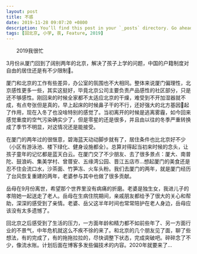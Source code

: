 ```yaml
---
layout: post
title: 不惑
date: 2019-11-28 09:07:20 +0800
description: You’ll find this post in your `_posts` directory. Go ahead and edit it and re-build the site to see your changes. # Add post description (optional)
tags: [回北京, 小学, 丧, Feature, 2019]
---
```


&emsp;&emsp;2019我很忙

​      3月份从厦门回到了阔别两年的北京，解决了孩子上学的问题，中国的户籍制度对自由的居住还是有不少限制🚫。

​      厦门和北京的工作有些差异，办公室的氛围也不大相同。整体来说厦门偏理性，北京感性更多一些，其实这挺好，毕竟北京公司主要负责产品感性的社区部分，只是还不够感性。刚回来的时候全家都不太适应北京的干燥，难受到不开加湿器就不成，有点夸张但是真的，早上起床的时候鼻子干的不行，还好强大的北方基因🧬起了作用，现在入冬了也没啥特别的感觉了。当初离开的时候是逃离雾霾，如今回来感觉重度的空气污染确实少了，但是零星的还是很多，并且由以往的冬季严重转换成了季节不明显，对这情况还是能接受。

​      在厦门的两年过的很惬意，碧海蓝天动动脚步就有了，居住条件也比北京好不少（小区有游泳池、楼下绿化、健身设施都全）。总算对得起当初来时候的念头，让孩子童年的记忆都是蓝天白云。在厦门交了不少朋友、去了很多景点：厦大、南普陀、鼓浪屿、集美学村、曾厝安、五缘湾公园、晋江五店市...想起厦门的美食还是忍不住会流口水，沙茶面、竹笋冻、火车头粉。我们去厦门的两年，就是厦门经历了台风恢复重建的两年，老婆参与其中也做了很多贡献。

​      岳母在9月份离世，希望那个世界里没有病痛的折磨。老婆是独生女，我进儿子的孝陪她一起送走了老人。岳母在生病住院期间，亲戚朋友都给予了很大的关心和帮助，深深的感受到了亲情。老婆、岳父这半年时间也常常陪护在老人身边，岳母应该没有太多遗憾了。

​      回北京之后感受到了生活的压力，一方面年龄和精力都不如前些年了、另一方面行业的不景气，中年危机就这么不疾不徐的来了。和北京的几个朋友见了面，聊了些想法，有的完成了，有的拖拖拉拉的，尽快调整下状态，完成突破吧。碎碎念了不少，像流水账。计划后面在博客多发些偏技术的内容。2020年就要来了...